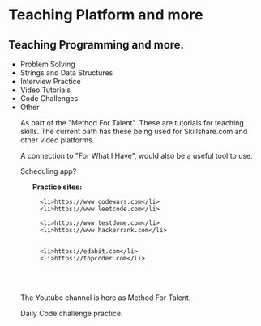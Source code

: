 <body>
  <h1>Teaching Platform and more </h1>
<h2>Teaching Programming and more.</h2>
  <ul>
<li>Problem Solving</li>
<li>Strings and Data Structures</li>
 <li>Interview Practice</li>
    <li>Video Tutorials</li>    
<li>Code Challenges</li>
    
   
<li>Other</li>
    
    
  <p>As part of the "Method For Talent". These are tutorials for teaching skills. The current path has these being used for Skillshare.com and other video platforms.</p>  
  <p> A connection to "For What I Have", would also be a useful tool to use. </p> 
  <p> Scheduling app?</p>

<ul>
<b>Practice sites:</b>

      <li>https://www.codewars.com</li>
      <li>https://www.leetcode.com</li>

      <li>https://www.testdome.com</li>
      <li>https://www.hackerrank.com</li>
      
      
      <li>https://edabit.com</li>
      <li>https://topcoder.com</li>

  </ul>
  <br></br>
  <p>The Youtube channel is here as Method For Talent.</p>
  <p>Daily Code challenge practice. </p>
</body>
